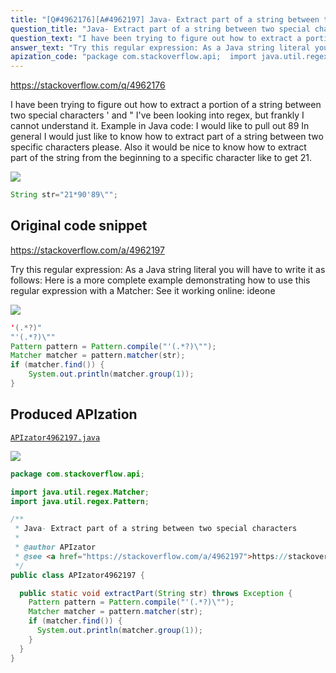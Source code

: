 ```yaml
---
title: "[Q#4962176][A#4962197] Java- Extract part of a string between two special characters"
question_title: "Java- Extract part of a string between two special characters"
question_text: "I have been trying to figure out how to extract a portion of a string between two special characters ' and \" I've been looking into regex, but frankly I cannot understand it. Example in Java code: I would like to pull out 89 In general I would just like to know how to extract part of a string between two specific characters please. Also it would be nice to know how to extract part of the string from the beginning to a specific character like to get 21."
answer_text: "Try this regular expression: As a Java string literal you will have to write it as follows: Here is a more complete example demonstrating how to use this regular expression with a Matcher: See it working online: ideone"
apization_code: "package com.stackoverflow.api;  import java.util.regex.Matcher; import java.util.regex.Pattern;  /**  * Java- Extract part of a string between two special characters  *  * @author APIzator  * @see <a href=\"https://stackoverflow.com/a/4962197\">https://stackoverflow.com/a/4962197</a>  */ public class APIzator4962197 {    public static void extractPart(String str) throws Exception {     Pattern pattern = Pattern.compile(\"'(.*?)\\\"\");     Matcher matcher = pattern.matcher(str);     if (matcher.find()) {       System.out.println(matcher.group(1));     }   } }"
---
```


https://stackoverflow.com/q/4962176

I have been trying to figure out how to extract a portion of a string between two special characters &#x27; and &quot; I&#x27;ve been looking into regex, but frankly I cannot understand it.
Example in Java code:
I would like to pull out 89
In general I would just like to know how to extract part of a string between two specific characters please.
Also it would be nice to know how to extract part of the string from the beginning to a specific character like to get 21.


<div class="code-logo"><img src="/stackoverflow.png" /></div>

```java
String str="21*90'89\"";
```


## Original code snippet

https://stackoverflow.com/a/4962197

Try this regular expression:
As a Java string literal you will have to write it as follows:
Here is a more complete example demonstrating how to use this regular expression with a Matcher:
See it working online: ideone

<div class="code-logo"><img src="/stackoverflow.png" /></div>

```java
'(.*?)"
"'(.*?)\""
Pattern pattern = Pattern.compile("'(.*?)\"");
Matcher matcher = pattern.matcher(str);
if (matcher.find()) {
    System.out.println(matcher.group(1));
}
```

## Produced APIzation

[`APIzator4962197.java`](https://github.com/pasqualesalza/apization-temp/raw/main/data/search/APIzator4962197.java)

<div class="code-logo"><img src="/apizator.png" /></div>

```java
package com.stackoverflow.api;

import java.util.regex.Matcher;
import java.util.regex.Pattern;

/**
 * Java- Extract part of a string between two special characters
 *
 * @author APIzator
 * @see <a href="https://stackoverflow.com/a/4962197">https://stackoverflow.com/a/4962197</a>
 */
public class APIzator4962197 {

  public static void extractPart(String str) throws Exception {
    Pattern pattern = Pattern.compile("'(.*?)\"");
    Matcher matcher = pattern.matcher(str);
    if (matcher.find()) {
      System.out.println(matcher.group(1));
    }
  }
}

```